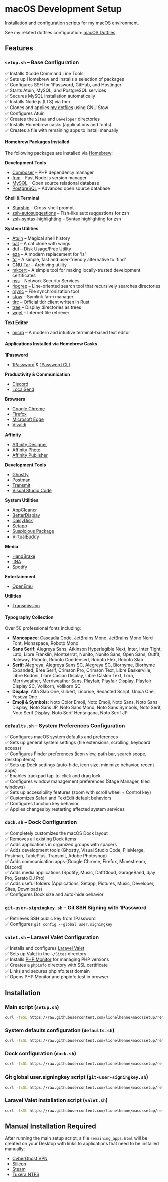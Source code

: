 # macOS Development Setup  

Installation and configuration scripts for my macOS environment.  

See my related dotfiles configuration: [macOS Dotfiles](https://github.com/lionelhenne/dotfiles).  

## Features  

### `setup.sh` – Base Configuration  
✅ Installs Xcode Command Line Tools  
✅ Sets up Homebrew and installs a selection of packages  
✅ Configures SSH for 1Password, GitHub, and Hostinger  
✅ Starts Atuin, MySQL, and PostgreSQL services  
✅ Secures MySQL installation automatically  
✅ Installs Node.js (LTS) via fnm  
✅ Clones and applies [my dotfiles](https://github.com/lionelhenne/dotfiles) using GNU Stow  
✅ Configures Atuin  
✅ Creates the `Sites` and `Developer` directories  
✅ Installs Homebrew casks (applications and fonts)  
✅ Creates a file with remaining apps to install manually  

#### Homebrew Packages Installed  
The following packages are installed via [Homebrew](https://brew.sh/):  

**Development Tools**  
- [Composer](https://getcomposer.org/) – PHP dependency manager  
- [fnm](https://github.com/Schniz/fnm) – Fast Node.js version manager  
- [MySQL](https://www.mysql.com/) – Open source relational database  
- [PostgreSQL](https://www.postgresql.org/) – Advanced open source database  

**Shell & Terminal**  
- [Starship](https://starship.rs/) – Cross-shell prompt  
- [zsh-autosuggestions](https://github.com/zsh-users/zsh-autosuggestions) – Fish-like autosuggestions for zsh  
- [zsh-syntax-highlighting](https://github.com/zsh-users/zsh-syntax-highlighting) – Syntax highlighting for zsh  

**System Utilities**  
- [Atuin](https://atuin.sh/) – Magical shell history  
- [bat](https://github.com/sharkdp/bat) – A cat clone with wings  
- [duf](https://github.com/muesli/duf) – Disk Usage/Free Utility  
- [eza](https://github.com/eza-community/eza) – A modern replacement for 'ls'  
- [fd](https://github.com/sharkdp/fd) – A simple, fast and user-friendly alternative to 'find'  
- [GNU Tar](https://www.gnu.org/software/tar/) – Archiving utility  
- [mkcert](https://github.com/FiloSottile/mkcert) – A simple tool for making locally-trusted development certificates  
- [nss](https://firefox-source-docs.mozilla.org/security/nss/index.html) – Network Security Services  
- [ripgrep](https://github.com/BurntSushi/ripgrep) – Line-oriented search tool that recursively searches directories  
- [rsync](https://rsync.samba.org/) – File synchronization tool  
- [stow](https://www.gnu.org/software/stow/) – Symlink farm manager  
- [tlrc](https://tldr.sh/tlrc/) – Official tldr client written in Rust  
- [tree](https://oldmanprogrammer.net/source.php?dir=projects/tree) – Display directories as trees  
- [wget](https://www.gnu.org/software/wget/) – Internet file retriever  

**Text Editor**  
- [micro](https://micro-editor.github.io/) – A modern and intuitive terminal-based text editor  

#### Applications Installed via Homebrew Casks  

**1Password**  
- [1Password](https://1password.com/) & [1Password CLI](https://1password.com/downloads/command-line/).   

**Productivity & Communication**  
- [Discord](https://discord.com/)  
- [LocalSend](https://localsend.org/)  

**Browsers**  
- [Google Chrome](https://www.google.com/chrome/)  
- [Firefox](https://www.mozilla.org/firefox/)  
- [Microsoft Edge](https://www.microsoft.com/edge)  
- [Vivaldi](https://vivaldi.com/)  

**Affinity**  
- [Affinity Designer](https://affinity.serif.com/designer/)  
- [Affinity Photo](https://affinity.serif.com/photo/)  
- [Affinity Publisher](https://affinity.serif.com/publisher/)  

**Development Tools**  
- [Ghostty](https://ghostty.org/)  
- [Postman](https://www.postman.com/)  
- [Transmit](https://panic.com/transmit/)  
- [Visual Studio Code](https://code.visualstudio.com/)  

**System Utilities**  
- [AppCleaner](https://freemacsoft.net/appcleaner/)  
- [BetterDisplay](https://github.com/waydabber/BetterDisplay)  
- [DaisyDisk](https://daisydiskapp.com/)  
- [Setapp](https://setapp.com/)  
- [Suspicious Package](https://www.mothersruin.com/software/SuspiciousPackage/)  
- [VirtualBuddy](https://virtualbuddy.app/)  

**Media**  
- [HandBrake](https://handbrake.fr/)  
- [IINA](https://iina.io/)  
- [Spotify](https://www.spotify.com/)  

**Entertainment**  
- [OpenEmu](https://openemu.org/)  

**Utilities**  
- [Transmission](https://transmissionbt.com/)  

#### Typography Collection  
Over 50 professional fonts including:  
- **Monospace**: Cascadia Code, JetBrains Mono, JetBrains Mono Nerd Font, Monaspace, Roboto Mono  
- **Sans Serif**: Alegreya Sans, Atkinson Hyperlegible Next, Inter, Inter Tight, Lato, Libre Franklin, Montserrat, Nunito, Nunito Sans, Open Sans, Outfit, Raleway, Roboto, Roboto Condensed, Roboto Flex, Roboto Slab  
- **Serif**: Alegreya, Alegreya Sans SC, Alegreya SC, Biorhyme, Biorhyme Expanded, Bree Serif, Crimson Pro, Crimson Text, Libre Baskerville, Libre Bodoni, Libre Caslon Display, Libre Caslon Text, Lora, Merriweather, Merriweather Sans, Playfair, Playfair Display, Playfair Display SC, Vollkorn, Vollkorn SC  
- **Display**: Alfa Slab One, Gilbert, Licorice, Redacted Script, Unica One, Yeseva One  
- **Emoji & Symbols**: Noto Color Emoji, Noto Emoji, Noto Sans, Noto Sans Display, Noto Sans JP, Noto Sans Mono, Noto Sans Symbols, Noto Serif, Noto Serif Display, Noto Serif Hentaigana, Noto Serif JP  

### `defaults.sh` – System Preferences Configuration  
✅ Configures macOS system defaults and preferences  
✅ Sets up general system settings (file extensions, scrolling, keyboard access)  
✅ Configures Finder preferences (icon view, path bar, search scope, desktop items)  
✅ Sets up Dock settings (auto-hide, icon size, minimize behavior, recent apps)  
✅ Enables trackpad tap-to-click and drag lock  
✅ Configures window management preferences (Stage Manager, tiled windows)  
✅ Sets up accessibility features (zoom with scroll wheel + Control key)  
✅ Customizes Safari and TextEdit default behaviors  
✅ Configures function key behavior  
✅ Applies changes by restarting affected system services  

### `dock.sh` – Dock Configuration  
✅ Completely customizes the macOS Dock layout  
✅ Removes all existing Dock items  
✅ Adds applications in organized groups with spacers  
✅ Adds development tools (Ghostty, Visual Studio Code, FileMerge, Postman, TablePlus, Transmit, Adobe Photoshop)  
✅ Adds communication apps (Google Chrome, Firefox, Mimestream, Discord)  
✅ Adds media applications (Spotify, Music, DaftCloud, GarageBand, djay Pro, Serato DJ Pro)  
✅ Adds useful folders (Applications, Setapp, Pictures, Music, Developer, Sites, Downloads)  
✅ Configures Dock size and auto-hide behavior  

### `git-user-signingkey.sh` – Git SSH Signing with 1Password  
✅ Retrieves SSH public key from 1Password  
✅ Configures `git config --global user.signingkey`  

### `valet.sh` – Laravel Valet Configuration  
✅ Installs and configures [Laravel Valet](https://laravel.com/docs/12.x/valet)  
✅ Sets up Valet in the `~/Sites` directory  
✅ Installs [PHP Monitor](https://phpmon.app/) for managing PHP versions  
✅ Creates a `phpinfo` directory with SSL certificate  
✅ Links and secures phpinfo.test domain  
✅ Opens PHP Monitor and phpinfo.test in browser  

## Installation  

### Main script (`setup.sh`)  
```bash
curl -fsSL https://raw.githubusercontent.com/lionelhenne/macossetup/refs/heads/main/setup.sh | /bin/bash
```

### System defaults configuration (`defaults.sh`)  
```bash
curl -fsSL https://raw.githubusercontent.com/lionelhenne/macossetup/refs/heads/main/defaults.sh | /bin/bash
```

### Dock configuration (`dock.sh`)  
```bash
curl -fsSL https://raw.githubusercontent.com/lionelhenne/macossetup/refs/heads/main/dock.sh | /bin/bash
```

### Git global user.signingkey script (`git-user-signingkey.sh`)  
```bash
curl -fsSL https://raw.githubusercontent.com/lionelhenne/macossetup/refs/heads/main/git-user-signingkey.sh | /bin/bash
```

### Laravel Valet installation script (`valet.sh`)  
```bash
curl -fsSL https://raw.githubusercontent.com/lionelhenne/macossetup/refs/heads/main/valet.sh | /bin/bash
```

## Manual Installation Required  

After running the main setup script, a file `remaining_apps.html` will be created on your Desktop with links to applications that need to be installed manually:  
- [CyberGhost VPN](https://www.cyberghostvpn.com/)  
- [Silicon](https://github.com/DigiDNA/Silicon)  
- [Steam](https://store.steampowered.com/)  
- [Tuxera NTFS](https://ntfsformac.tuxera.com/)